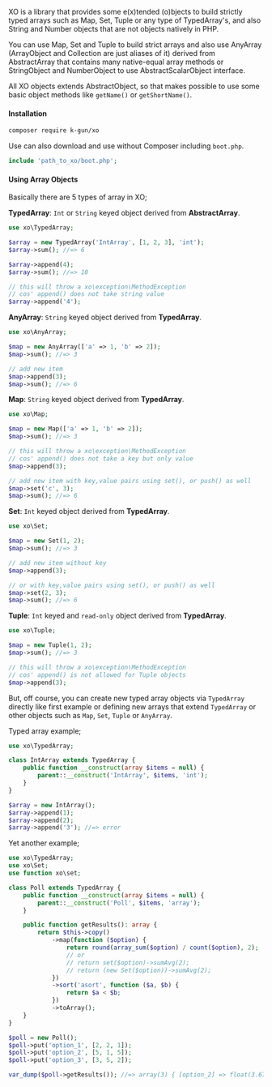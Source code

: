 XO is a library that provides some e(x)tended (o)bjects to build strictly typed arrays such as Map, Set, Tuple or any type of TypedArray's, and also String and Number objects that are not objects natively in PHP.

You can use Map, Set and Tuple to build strict arrays and also use AnyArray (ArrayObject and Collection are just aliases of it) derived from AbstractArray that contains many native-equal array methods or StringObject and NumberObject to use AbstractScalarObject interface.

All XO objects extends AbstractObject, so that makes possible to use some basic object methods like `getName()` or `getShortName()`.

#### Installation

```bash
composer require k-gun/xo
```

Use can also download and use without Composer including `boot.php`.

```php
include 'path_to_xo/boot.php';
```

#### Using Array Objects

Basically there are 5 types of array in XO;

**TypedArray**: `Int` or `String` keyed object derived from **AbstractArray**.

```php
use xo\TypedArray;

$array = new TypedArray('IntArray', [1, 2, 3], 'int');
$array->sum(); //=> 6

$array->append(4);
$array->sum(); //=> 10

// this will throw a xo\exception\MethodException
// cos' append() does not take string value
$array->append('4');
```

**AnyArray**: `String` keyed object derived from **TypedArray**.

```php
use xo\AnyArray;

$map = new AnyArray(['a' => 1, 'b' => 2]);
$map->sum(); //=> 3

// add new item
$map->append(3);
$map->sum(); //=> 6
```

**Map**: `String` keyed object derived from **TypedArray**.

```php
use xo\Map;

$map = new Map(['a' => 1, 'b' => 2]);
$map->sum(); //=> 3

// this will throw a xo\exception\MethodException
// cos' append() does not take a key but only value
$map->append(3);

// add new item with key,value pairs using set(), or push() as well
$map->set('c', 3);
$map->sum(); //=> 6
```

**Set**: `Int` keyed object derived from **TypedArray**.

```php
use xo\Set;

$map = new Set(1, 2);
$map->sum(); //=> 3

// add new item without key
$map->append(3);

// or with key,value pairs using set(), or push() as well
$map->set(2, 3);
$map->sum(); //=> 6
```

**Tuple**: `Int` keyed and `read-only` object derived from **TypedArray**.

```php
use xo\Tuple;

$map = new Tuple(1, 2);
$map->sum(); //=> 3

// this will throw a xo\exception\MethodException
// cos' append() is not allowed for Tuple objects
$map->append(3);
```

But, off course, you can create new typed array objects via `TypedArray` directly like first example or defining new arrays that extend `TypedArray` or other objects such as `Map`, `Set`, `Tuple` or `AnyArray`.

Typed array example;

```php
use xo\TypedArray;

class IntArray extends TypedArray {
    public function __construct(array $items = null) {
        parent::__construct('IntArray', $items, 'int');
    }
}

$array = new IntArray();
$array->append(1);
$array->append(2);
$array->append('3'); //=> error
```

Yet another example;

```php
use xo\TypedArray;
use xo\Set;
use function xo\set;

class Poll extends TypedArray {
    public function __construct(array $items = null) {
        parent::__construct('Poll', $items, 'array');
    }

    public function getResults(): array {
        return $this->copy()
            ->map(function ($option) {
                return round(array_sum($option) / count($option), 2);
                // or
                // return set($option)->sumAvg(2);
                // return (new Set($option))->sumAvg(2);
            })
            ->sort('asort', function ($a, $b) {
                return $a < $b;
            })
            ->toArray();
    }
}

$poll = new Poll();
$poll->put('option_1', [2, 2, 1]);
$poll->put('option_2', [5, 1, 5]);
$poll->put('option_3', [3, 5, 2]);

var_dump($poll->getResults()); //=> array(3) { [option_2] => float(3.67) [option_3] => float(3.33) [option_1] => float(1.67) }
```
